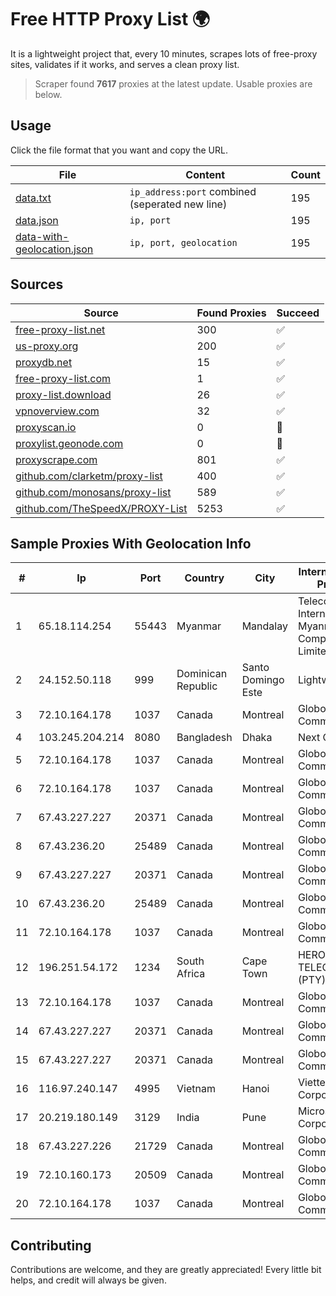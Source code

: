 
# Free HTTP Proxy List 🌍

It is a lightweight project that, every 10 minutes, scrapes lots of free-proxy sites, validates if it works, and serves a clean proxy list.


> Scraper found **7617** proxies at the latest update. Usable proxies are below.

## Usage

Click the file format that you want and copy the URL.


|File|Content|Count|
|----|-------|-----|
|[data.txt](https://raw.githubusercontent.com/themiralay/Proxy-List-World/master/data.txt)|`ip_address:port` combined (seperated new line)|195|
|[data.json](https://raw.githubusercontent.com/themiralay/Proxy-List-World/master/data.json)|`ip, port`|195|
|[data-with-geolocation.json](https://raw.githubusercontent.com/themiralay/Proxy-List-World/master/data-with-geolocation.json)|`ip, port, geolocation`|195|

## Sources

|Source|Found Proxies|Succeed|
|------|-------------|-------|
|[free-proxy-list.net](https://free-proxy-list.net)|300|✅|
|[us-proxy.org](https://www.us-proxy.org)|200|✅|
|[proxydb.net](http://proxydb.net)|15|✅|
|[free-proxy-list.com](https://free-proxy-list.com/?page=&port=&type%5B%5D=http&type%5B%5D=https&up_time=0&search=Search)|1|✅|
|[proxy-list.download](https://www.proxy-list.download/HTTP)|26|✅|
|[vpnoverview.com](https://vpnoverview.com/privacy/anonymous-browsing/free-proxy-servers)|32|✅|
|[proxyscan.io](https://www.proxyscan.io)|0|🚫|
|[proxylist.geonode.com](https://proxylist.geonode.com/api/proxy-list?limit=300&page=1&sort_by=lastChecked&sort_type=desc&protocols=http,https)|0|🚫|
|[proxyscrape.com](https://api.proxyscrape.com/v2/?request=displayproxies&protocol=http&timeout=10000&country=all&ssl=all&anonymity=all)|801|✅|
|[github.com/clarketm/proxy-list](https://raw.githubusercontent.com/clarketm/proxy-list/master/proxy-list-raw.txt)|400|✅|
|[github.com/monosans/proxy-list](https://raw.githubusercontent.com/monosans/proxy-list/main/proxies/http.txt)|589|✅|
|[github.com/TheSpeedX/PROXY-List](https://raw.githubusercontent.com/TheSpeedX/PROXY-List/master/http.txt)|5253|✅|


## Sample Proxies With Geolocation Info

|#|Ip|Port|Country|City|Internet Service Provider|
|-|--|----|-------|----|-------------------------|
|1|65.18.114.254|55443|Myanmar|Mandalay|Telecom International Myanmar Company Limited|
|2|24.152.50.118|999|Dominican Republic|Santo Domingo Este|Lightwave S.R.L|
|3|72.10.164.178|1037|Canada|Montreal|GloboTech Communications|
|4|103.245.204.214|8080|Bangladesh|Dhaka|Next Online Ltd.|
|5|72.10.164.178|1037|Canada|Montreal|GloboTech Communications|
|6|72.10.164.178|1037|Canada|Montreal|GloboTech Communications|
|7|67.43.227.227|20371|Canada|Montreal|GloboTech Communications|
|8|67.43.236.20|25489|Canada|Montreal|GloboTech Communications|
|9|67.43.227.227|20371|Canada|Montreal|GloboTech Communications|
|10|67.43.236.20|25489|Canada|Montreal|GloboTech Communications|
|11|72.10.164.178|1037|Canada|Montreal|GloboTech Communications|
|12|196.251.54.172|1234|South Africa|Cape Town|HERO TELECOMS (PTY) LTD|
|13|72.10.164.178|1037|Canada|Montreal|GloboTech Communications|
|14|67.43.227.227|20371|Canada|Montreal|GloboTech Communications|
|15|67.43.227.227|20371|Canada|Montreal|GloboTech Communications|
|16|116.97.240.147|4995|Vietnam|Hanoi|Viettel Corporation|
|17|20.219.180.149|3129|India|Pune|Microsoft Corporation|
|18|67.43.227.226|21729|Canada|Montreal|GloboTech Communications|
|19|72.10.160.173|20509|Canada|Montreal|GloboTech Communications|
|20|72.10.164.178|1037|Canada|Montreal|GloboTech Communications|



## Contributing

Contributions are welcome, and they are greatly appreciated! Every
little bit helps, and credit will always be given.

